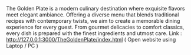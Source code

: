 The Golden Plate is a modern culinary destination where exquisite flavors meet elegant ambiance. Offering a diverse menu that blends traditional recipes with contemporary twists, we aim to create a memorable dining experience for every guest. From gourmet delicacies to comfort classics, every dish is prepared with the finest ingredients and utmost care.
Link : http://127.0.0.1:3000/TheGoldenPlate/index.html ( Open website using Laptop / PC )
